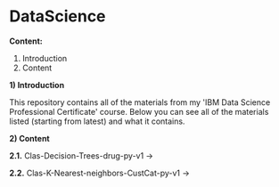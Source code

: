# DataScience
**Content:**
1. Introduction
2. Content



**1) Introduction**

This repository contains all of the materials from my 'IBM Data Science Professional Certificate' course. Below you can see all of the materials listed (starting from latest) and what it contains.

**2) Content**

**2.1.** Clas-Decision-Trees-drug-py-v1 ->

**2.2.** Clas-K-Nearest-neighbors-CustCat-py-v1 -> 
